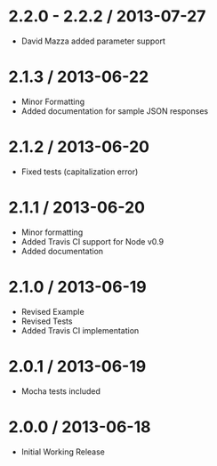 2.2.0 - 2.2.2 / 2013-07-27
==========================

 * David Mazza added parameter support

2.1.3 / 2013-06-22
==================

 * Minor Formatting
 * Added documentation for sample JSON responses

2.1.2 / 2013-06-20
==================

 * Fixed tests (capitalization error)

2.1.1 / 2013-06-20
==================

 * Minor formatting
 * Added Travis CI support for Node v0.9
 * Added documentation

2.1.0 / 2013-06-19
==================

 * Revised Example
 * Revised Tests
 * Added Travis CI implementation

2.0.1 / 2013-06-19 
==================

 * Mocha tests included

2.0.0 / 2013-06-18 
==================

 * Initial Working Release
